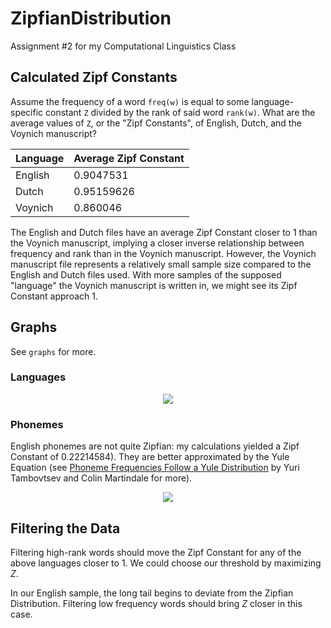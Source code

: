ZipfianDistribution
===================

Assignment #2 for my Computational Linguistics Class

Calculated Zipf Constants
-------------------------

Assume the frequency of a word `freq(w)` is equal to some language-specific
constant `Z` divided by the rank of said word `rank(w)`. What are the average
values of `Z`, or the "Zipf Constants", of English, Dutch, and the Voynich
manuscript?

| Language | Average Zipf Constant |
|----------|-----------------------|
| English  | 0.9047531             |
| Dutch    | 0.95159626            |
| Voynich  | 0.860046              |

The English and Dutch files have an average Zipf Constant closer to 1 than the
Voynich manuscript, implying a closer inverse relationship between frequency and
rank than in the Voynich manuscript. However, the Voynich manuscript file
represents a relatively small sample size compared to the English and Dutch
files used. With more samples of the supposed "language" the Voynich manuscript
is written in, we might see its Zipf Constant approach 1.

Graphs
------

See `graphs` for more.

### Languages

<p align="center">
	<img src="https://raw.github.com/markandrus/ZipfianDistribution/master/graphs/All.png">
</p>

### Phonemes

English phonemes are not quite Zipfian: my calculations yielded a Zipf Constant
of 0.22214584). They are better approximated by the Yule Equation (see
[Phoneme Frequencies Follow a Yule Distribution](http://www.skase.sk/Volumes/JTL09/pdf_doc/1.pdf)
by Yuri Tambovtsev and Colin Martindale for more).

<p align="center">
	<img src="https://raw.github.com/markandrus/ZipfianDistribution/master/graphs/EnglishPhonemes.png">
</p>

Filtering the Data
------------------

Filtering high-rank words should move the Zipf Constant for any of the above
languages closer to 1. We could choose our threshold by maximizing $Z$.

In our English sample, the long tail begins to deviate from the Zipfian
Distribution. Filtering low frequency words should bring $Z$ closer in this
case.
